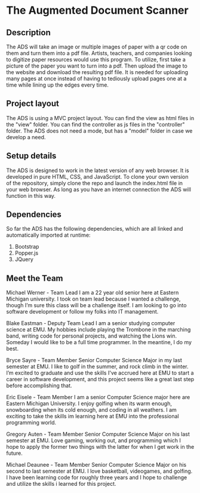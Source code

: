 # The Augmented Document Scanner

## Description
The ADS will take an image or multiple images of paper with a qr code on them and turn them into a pdf file. Artists, teachers, and companies looking to digitize paper resources would use this program. To utilize, first take a picture of the paper you want to turn into a pdf. Then upload the image to the website and download the resulting pdf file. It is needed for uploading many pages at once instead of having to tediously upload pages one at a time while lining up the edges every time.


## Project layout
The ADS is using a MVC project layout. You can find the view as html files in the "view" folder. You can find the controller as js files in the "controller" folder. The ADS does not need a mode, but has a "model" folder in case we develop a need.

## Setup details
The ADS is designed to work in the latest version of any web browser. It is developed in pure HTML, CSS, and JavaScript. To clone your own version of the repository, simply clone the repo and launch the index.html file in your web browser. As long as you have an internet connection the ADS will function in this way.

## Dependencies
So far the ADS has the following dependencies, which are all linked and automatically imported at runtime:
1. Bootstrap
2. Popper.js
3. JQuery




## Meet the Team
Michael Werner - Team Lead
I am a 22 year old senior here at Eastern Michigan university. I took on team lead because I wanted a challenge, though I’m sure this class will be a challenge itself. I am looking to go into software development or follow my folks into IT management.

Blake Eastman - Deputy Team Lead
I am a senior studying computer science at EMU. My hobbies include playing the Trombone in the marching band, writing code for personal projects, and watching the Lions win. Someday I would like to be a full time programmer. In the meantine, I do my best.

Bryce Sayre - Team Member
Senior Computer Science Major in my last semester at EMU. I like to golf in the summer, and rock climb in the winter. I’m excited to graduate and use the skills I've accrued here at EMU to start a career in software development, and this project seems like a great last step before accomplishing that.

Eric Eisele - Team Member
I am a senior Computer Science major here are Eastern Michigan University.  I enjoy golfing when its warm enough, snowboarding when its cold enough, and coding in all weathers.  I am exciting to take the skills im learning here at EMU into the professional programming world.

Gregory Auten - Team Member
Senior Computer Science Major on his last semester at EMU. Love gaming, working out, and programming which I hope to apply the former two things with the latter for when I get work in the future.

Michael Deaunee - Team Member
Senior Computer Science Major on his second to last semester at EMU. I love basketball, videogames, and golfing. I have been learning code for roughly three years and I hope to challenge and utilize the skills i learned for this project.
